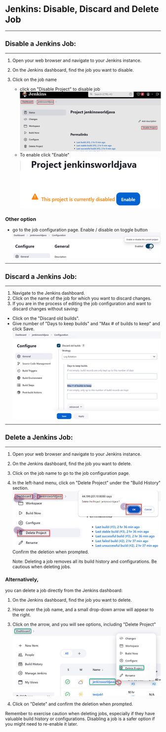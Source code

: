 # Jenkins: Disable, Discard and Delete Job
-------------------------------
## Disable a Jenkins Job:
-------------------------------
1. Open your web browser and navigate to your Jenkins instance.

2. On the Jenkins dashboard, find the job you want to disable.

3. Click on the job name
   - click on "Disable Project" to disable job
     ![image](https://github.com/asiandevs/images/blob/3f02bad49a9a3abb9a77f481b8cf7849981f0bf2/Jenkins_disable_job.jpg)
   - To enable click "Enable"
     ![image](https://github.com/asiandevs/images/blob/3f02bad49a9a3abb9a77f481b8cf7849981f0bf2/Jenkins_enable_job.jpg)
   
 ### Other option
   - go to the job configuration page. Enable / disable on toggle button
     ![image](https://github.com/asiandevs/images/blob/3f02bad49a9a3abb9a77f481b8cf7849981f0bf2/Jenkins_enable_disable.jpg)

-------------------------------
## Discard a Jenkins Job:
-------------------------------
1. Navigate to the Jenkins dashboard.
2. Click on the name of the job for which you want to discard changes.
3. If you are in the process of editing the job configuration and want to discard changes without saving:
  - Click on the "Discard old builds".
  - Give number of "Days to keep builds" and "Max # of builds to keep" and click Save.
   ![image](https://github.com/asiandevs/images/blob/05626c85a965422489fa8702d6b62f779541fbea/Jenkins_discard.jpg)  

---------------------------
## Delete a Jenkins Job:
---------------------------
1. Open your web browser and navigate to your Jenkins instance.

2. On the Jenkins dashboard, find the job you want to delete.

3. Click on the job name to go to the job configuration page.

4. In the left-hand menu, click on "Delete Project" under the "Build History" section.
 ![image](https://github.com/asiandevs/images/blob/b50c4b393f05403b9d9f568318a2766157083de9/Jenkins_delete1.jpg)  
   Confirm the deletion when prompted.

   Note: Deleting a job removes all its build history and configurations. Be cautious when deleting jobs.

### Alternatively, 
you can delete a job directly from the Jenkins dashboard:

1. On the Jenkins dashboard, find the job you want to delete.

2. Hover over the job name, and a small drop-down arrow will appear to the right.
 
3. Click on the arrow, and you will see options, including "Delete Project"
   ![image](https://github.com/asiandevs/images/blob/b50c4b393f05403b9d9f568318a2766157083de9/Jenkins_delete2.jpg) 

4. Click on "Delete" and confirm the deletion when prompted.

Remember to exercise caution when deleting jobs, especially if they have valuable build history or configurations. Disabling a job is a safer option if you might need to re-enable it later.
